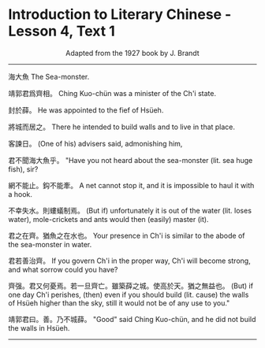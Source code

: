 # Introduction to Literary Chinese - Lesson 4, Text 1

<center>Adapted from the 1927 book by J. Brandt</center>

---

海大魚
The Sea-monster.

靖郭君爲齊相。
Ching Kuo-chün was a minister of the Ch'i state.

封於薛。
He was appointed to the fief of Hsüeh.

將城而居之。
There he intended to build walls and to live in that place.

客諫日。
(One of his) advisers said, admonishing him,

君不聞海大魚乎。
"Have you not heard about the sea-monster (lit. sea huge fish), sir?

網不能止。鈎不能牽。
A net cannot stop it, and it is impossible to haul it with a hook.

不幸失水。則螻蟻制焉。
(But if) unfortunately it is out of the water (lit. loses water), mole-crickets and ants would then (easily) master (it).

君之在齊。猶魚之在水也。
Your presence in Ch'i is similar to the abode of the sea-monster in water.

君若善治齊。
If you govern Ch'i in the proper way, Ch'i will become strong, and what sorrow could you have?

齊强。君又何憂焉。若一旦齊亡。雖築薛之城。使高於天。猶之無益也。
(But) if one day Ch'i perishes, (then) even if you should build (lit. cause) the walls of Hsüeh higher than the sky, still it would not be of any use to you."

靖郭君曰。善。乃不城薛。
"Good" said Ching Kuo-chün, and he did not build the walls in Hsüeh.

---
